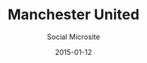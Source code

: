 ---
layout:        post
date:          2015-01-12
categories:    
- work

title:         "Manchester United"
subtitle:      "Social Microsite"

thumbnail:     work/manchester.png
image:         work/manchester.jpg

link:          http://social.manutd.com/
link_text:     "Visit Site"

role:          "Front-end Development"
description:   "The Manchester United social hub allows fans to see all the content being produced by the club in one place. It's an international site, serving multiple languages."
---